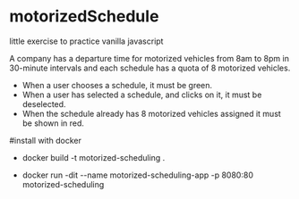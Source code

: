 # motorizedSchedule
little exercise to practice vanilla javascript

A company has a departure time for motorized vehicles from 8am to 8pm in 30-minute intervals
and each schedule has a quota of 8 motorized vehicles.

- When a user chooses a schedule, it must be green.
- When a user has selected a schedule, and clicks on it, it must be deselected.
- When the schedule already has 8 motorized vehicles assigned it must be shown in red.


#install with docker 


- docker build -t motorized-scheduling .

- docker run -dit --name motorized-scheduling-app -p 8080:80 motorized-scheduling